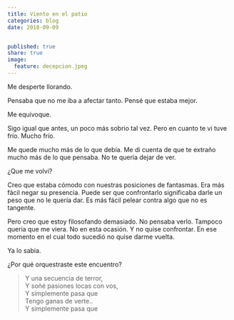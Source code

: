 ```yaml
---
title: Viento en el patio
categories: blog
date: 2018-09-09


published: true
share: true
image:
  feature: decepcion.jpeg
---
```

Me desperte llorando.

Pensaba que no me iba a afectar tanto. Pensé que estaba mejor.

Me equivoque.

Sigo igual que antes, un poco más sobrio tal vez. Pero en cuanto te vi tuve frío. Mucho frío.

Me quede mucho más de lo que debía. Me di cuenta de que te extraño mucho más de lo que pensaba. No te quería dejar de ver.

¿Que me volvi?

Creo que estaba cómodo con nuestras posiciones de fantasmas. Era más fácil negar su presencia. Puede ser que confrontarlo significaba darle un peso que no le quería dar. Es más fácil pelear contra algo que no es tangente.

Pero creo que estoy filosofando demasiado. No pensaba verlo. Tampoco queria que me viera. No en esta ocasión. Y no quise confrontar. En ese momento en el cual todo sucedió no quise darme vuelta. 

Ya lo sabia.

¿Por qué orquestraste este encuentro?

> Y una secuencia de terror,<br>
> Y soñé pasiones locas con vos,<br>
> Y simplemente pasa que<br>
> Tengo ganas de verte..<br>
> Y simplemente pasa que
